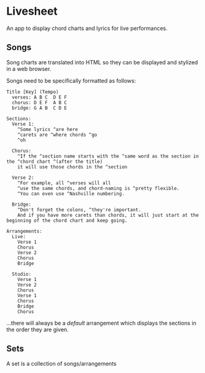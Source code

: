 # Livesheet

An app to display chord charts and lyrics for live performances.


## Songs

Song charts are translated into HTML so they can be displayed and stylized in a web browser.

Songs need to be specifically formatted as follows:

```
Title [Key] (Tempo)
  verses: A B C  D E F
  chorus: D E F  A B C
  bridge: G A B  C D E

Sections:
  Verse 1:
    ^Some lyrics ^are here
    ^carets are ^where chords ^go
    ^oh
  
  Chorus:
    ^If the ^section name starts with the ^same word as the section in the ^chord chart ^(after the title)
    it will use those chords in the ^section

  Verse 2:
    ^For example, all ^verses will all
    ^use the same chords, and chord-naming is ^pretty flexible.
    ^You can even use ^Nashville numbering.
  
  Bridge:
    ^Don't forget the colons, ^they're important.
    And if you have more carets than chords, it will just start at the beginning of the chord chart and keep going.

Arrangements:
  Live:
    Verse 1
    Chorus
    Verse 2
    Chorus
    Bridge
  
  Studio:
    Verse 1
    Verse 2
    Chorus
    Verse 1
    Chorus
    Bridge
    Chorus
```

...there will always be a _default_ arrangement which displays the sections in the order they are given.


## Sets

A set is a collection of songs/arrangements